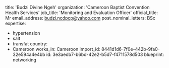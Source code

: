 title: 'Budzi Divine Ngeh'
organization: 'Cameroon Baptist Convention Health Services'
job_title: 'Monitoring and Evaluation Officer'
official_title: Mr
email_address: budzi.ncdpcp@yahoo.com
post_nominal_letters: BSc
expertise:
  - hypertension
  - salt
  - transfat
country:
  - Cameroon
works_in: Cameroon
import_id: 8441d1d6-7f0e-442b-9fa0-32e594a4e4bb
id: 3e3aedb7-b6bd-42e2-b5d7-f4711578d503
blueprint: networking
